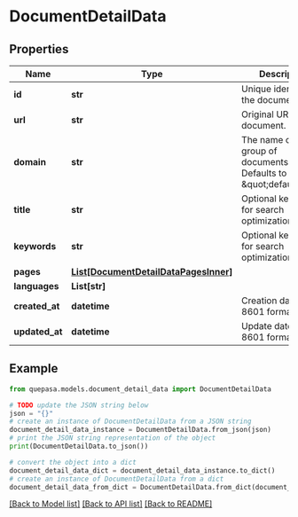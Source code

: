 # DocumentDetailData


## Properties

Name | Type | Description | Notes
------------ | ------------- | ------------- | -------------
**id** | **str** | Unique identifier for the document. | 
**url** | **str** | Original URL of the document. | 
**domain** | **str** | The name of a group of documents. Defaults to \&quot;default\&quot;. | 
**title** | **str** | Optional keywords for search optimization. | 
**keywords** | **str** | Optional keywords for search optimization. | 
**pages** | [**List[DocumentDetailDataPagesInner]**](DocumentDetailDataPagesInner.md) |  | 
**languages** | **List[str]** |  | 
**created_at** | **datetime** | Creation date in ISO 8601 format. | 
**updated_at** | **datetime** | Update date in ISO 8601 format. | 

## Example

```python
from quepasa.models.document_detail_data import DocumentDetailData

# TODO update the JSON string below
json = "{}"
# create an instance of DocumentDetailData from a JSON string
document_detail_data_instance = DocumentDetailData.from_json(json)
# print the JSON string representation of the object
print(DocumentDetailData.to_json())

# convert the object into a dict
document_detail_data_dict = document_detail_data_instance.to_dict()
# create an instance of DocumentDetailData from a dict
document_detail_data_from_dict = DocumentDetailData.from_dict(document_detail_data_dict)
```
[[Back to Model list]](../README.md#documentation-for-models) [[Back to API list]](../README.md#documentation-for-api-endpoints) [[Back to README]](../README.md)


